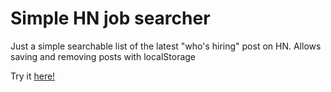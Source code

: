 # Simple HN job searcher

Just a simple searchable list of the latest "who's hiring" post on HN. Allows saving and removing posts with localStorage

Try it [here!](http://recursing.me/HN-Jobs/public/)
